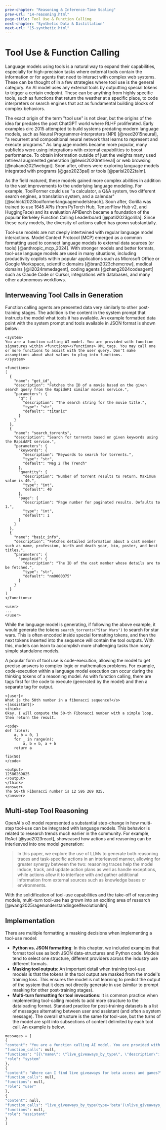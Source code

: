 ```yaml
---
prev-chapter: "Reasoning & Inference-Time Scaling"
prev-url: "14-reasoning.html"
page-title: Tool Use & Function Calling
next-chapter: "Synthetic Data & Distillation"
next-url: "15-synthetic.html"
---
```


# Tool Use & Function Calling

Language models using tools is a natural way to expand their capabilities, especially for high-precision tasks where external tools contain the information or for agents that need to interact with complex web systems.
These can be thought of in a few strategies where tool use is the general category.
An AI model uses any external tools by outputting special tokens to trigger a certain endpoint. 
These can be anything from highly specific tools, such as functions that return the weather at a specific place, to code interpreters or search engines that act as fundamental building blocks of complex behaviors.

The exact origin of the term "tool use" is not clear, but the origins of the idea far predates the post ChatGPT world where RLHF proliferated.
Early examples circ 2015 attempted to build systems predating modern language models, such as Neural Programmer‑Interpreters (NPI) [@reed2015neural], "a recurrent and compositional neural network that learns to represent and execute programs."
As language models became more popular, many subfields were using integrations with external capabilities to boost performance. 
To obtain information outside of just the weights many used retrieval augmented generation [@lewis2020retrieval] or web browsing [@nakano2021webgpt].
Soon after, others were exploring language models integrated with programs [@gao2023pal] or tools [@parisi2022talm].

As the field matured, these models gained more complex abilities in addition to the vast improvements to the underlying language modeling.
For example, ToolFormer could use "a calculator, a Q&A system, two different search engines, a translation system, and a calendar" [@schick2023toolformerlanguagemodelsteach].
Soon after, Gorilla was trained to use 1645 APIs (from PyTorch Hub, TensorFlow Hub v2, and HuggingFace) and its evaluation APIBench became a foundation of the popular Berkeley Function Calling Leaderboard [@patil2023gorilla].
Since these early models, the diversity of actions called has grown substantially.

Tool-use models are not deeply intertwined with regular language model interactions.
Model Context Protocol (MCP) emerged as a common formatting used to connect language models to external data sources (or tools) [@anthropic_mcp_2024].
With stronger models and better formats, tool-use language models are used in many situations, including productivity copilots within popular applications such as Microsoft Office or Google Workspace, scientific domains [@bran2023chemcrow], medical domains [@li2024mmedagent], coding agents [@zhang2024codeagent] such as Claude Code or Cursor, integrations with databases, and many other autonomous workflows.


## Interweaving Tool Calls in Generation

Function calling agents are presented data very similarly to other post-training stages. 
The addition is the content in the system prompt that instructs the model what tools it has available. 
An example formatted data point with the system prompt and tools available in JSON format is shown below:
```
<system>
You are a function-calling AI model. You are provided with function signatures within <functions></functions> XML tags. You may call one or more functions to assist with the user query. Don't make assumptions about what values to plug into functions.
</system>

<functions>
[
  {
    "name": "get_id",
    "description": "Fetches the ID of a movie based on the given search query from the RapidAPI similar movies service.",
    "parameters": {
      "q": {
        "description": "The search string for the movie title.",
        "type": "str",
        "default": "titanic"
      }
    }
  },
  {
    "name": "search_torrents",
    "description": "Search for torrents based on given keywords using the RapidAPI service.",
    "parameters": {
      "keywords": {
        "description": "Keywords to search for torrents.",
        "type": "str",
        "default": "Meg 2 The Trench"
      },
      "quantity": {
        "description": "Number of torrent results to return. Maximum value is 40.",
        "type": "int",
        "default": 40
      },
      "page": {
        "description": "Page number for paginated results. Defaults to 1.",
        "type": "int",
        "default": 1
      }
    }
  },
  {
    "name": "basic_info",
    "description": "Fetches detailed information about a cast member such as name, profession, birth and death year, bio, poster, and best titles.",
    "parameters": {
      "peopleid": {
        "description": "The ID of the cast member whose details are to be fetched.",
        "type": "str",
        "default": "nm0000375"
      }
    }
  }
]
</functions>

<user>
...
</user>
``` 
While the language model is generating, if following the above example, it would generate the tokens `search_torrents("Star Wars")` to search for star wars.
This is often encoded inside special formatting tokens, and then the next tokens inserted into the sequence will contain the tool outputs.
With this, models can learn to accomplish more challenging tasks than many simple standalone models.

A popular form of tool use is code-execution, allowing the model to get precise answers to complex logic or mathematics problems.
For example, code-execution within a language model execution can occur during the thinking tokens of a reasoning model.
As with function calling, there are tags first for the code to execute (generated by the model) and then a separate tag for output.
```
<|user|>
What is the 50th number in a fibonacci sequence?</s>
<|assistant|>
<think>
Okay, I will compute the 50‑th Fibonacci number with a simple loop, then return the result.

<code>
def fib(n):
    a, b = 0, 1
    for _ in range(n):
        a, b = b, a + b
    return a

fib(50)
</code>

<output>
12586269025
</output>
</think>
<answer>
The 50‑th Fibonacci number is 12 586 269 025.
</answer>
```

## Multi-step Tool Reasoning

OpenAI's o3 model represented a substantial step-change in how multi-step tool-use can be integrated with language models.
This behavior is related to research trends much earlier in the community.
For example, ReAct [@yao2023react], showcased how actions and reasoning can be interleaved into one model generation:

> In this paper, we explore the use of LLMs to generate both reasoning traces and task-specific actions in an interleaved manner, allowing for greater synergy between the two: reasoning traces help the model induce, track, and update action plans as well as handle exceptions, while actions allow it to interface with and gather additional information from external sources such as knowledge bases or environments.

With the solidification of tool-use capabilities and the take-off of reasoning models, multi-turn tool-use has grown into an exciting area of research [@wang2025ragenunderstandingselfevolutionllm].

## Implementation

There are multiple formatting a masking decisions when implementing a tool-use model:
* **Python vs. JSON formatting**: In this chapter, we included examples that format tool use as both JSON data-structures and Python code. Models tend to select one structure, different providers across the industry use different formats.
* **Masking tool outputs**: An important detail when training tool-use models is that the tokens in the tool output are masked from the model's training loss. This ensures the model is not learning to predict the output of the system that it does not directly generate in use (similar to prompt masking for other post-training stages).
* **Multi-turn formatting for tool invocations**: It is common practice when implementing tool-calling models to add more structure to the dataloading format. Standard practice for post-training datasets is a list of messages alternating between user and assistant (and often a system message). The overall structure is the same for tool-use, but the turns of the model are split into subsections of content delimited by each tool call. An example is below.

```python
messages = [
{
"content": "You are a function calling AI model. You are provided with function signatures within <functions></functions> XML tags. You may call one or more functions to assist with the user query. Don't make assumptions about what values to plug into functions.",
"function_calls": null,
"functions": "[{\"name\": \"live_giveaways_by_type\", \"description\": \"Retrieve live giveaways from the GamerPower API based on the specified type.\", \"parameters\": {\"type\": {\"description\": \"The type of giveaways to retrieve (e.g., game, loot, beta).\", \"type\": \"str\", \"default\": \"game\"}}}]",
"role": "system"
},
{
"content": "Where can I find live giveaways for beta access and games?",
"function_calls": null,
"functions": null,
"role": "user"
},
{
"content": null,
"function_calls": "live_giveaways_by_type(type='beta')\nlive_giveaways_by_type(type='game')",
"functions": null,
"role": "assistant"
}
]
```
